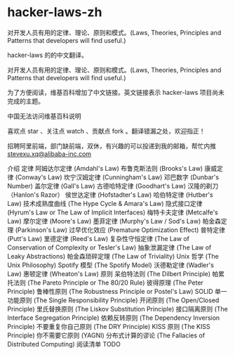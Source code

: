 # hacker-laws-zh
对开发人员有用的定律、理论、原则和模式。(Laws, Theories, Principles and Patterns that developers will find useful.)

hacker-laws 的的中文翻译。

对开发人员有用的定律、理论、原则和模式。(Laws, Theories, Principles and Patterns that developers will find useful.)

为了方便阅读，维基百科增加了中文链接。英文链接表示 hacker-laws 项目尚未完成的主题。

中国无法访问维基百科说明

喜欢点 star 、关注点 watch 、贡献点 fork 。翻译错漏之处，欢迎指正！

招聘阿里前端，部门缺前端，双休，有兴趣的可以投递到我的邮箱，帮忙内推 stevexu.xq@alibaba-inc.com

介绍
定律
阿姆达尔定律 (Amdahl's Law)
布鲁克斯法则 (Brooks's Law)
康威定律 (Conway's Law)
坎宁汉姆定律 (Cunningham's Law)
邓巴数字 (Dunbar's Number)
盖尔定律 (Gall's Law)
古德哈特定律 (Goodhart's Law)
汉隆的剃刀（Hanlon's Razor）
侯世达定律 (Hofstadter's Law)
哈伯特定律 (Hutber's Law)
技术成熟度曲线 (The Hype Cycle & Amara's Law)
隐式接口定律 (Hyrum's Law or The Law of Implicit Interfaces)
梅特卡夫定律 (Metcalfe's Law)
摩尔定律 (Moore's Law)
墨菲定律 (Murphy's Law / Sod's Law)
帕金森定理 (Parkinson's Law)
过早优化效应 (Premature Optimization Effect)
普特定律 (Putt's Law)
里德定律 (Reed's Law)
复杂性守恒定律 (The Law of Conservation of Complexity or Tesler's Law)
抽象泄漏定律 (The Law of Leaky Abstractions)
帕金森琐碎定理 (The Law of Triviality)
Unix 哲学 (The Unix Philosophy)
Spotify 模型 (The Spotify Model)
沃德勒定律 (Wadler's Law)
惠顿定律 (Wheaton's Law)
原则
呆伯特法则 (The Dilbert Principle)
帕累托法则 (The Pareto Principle or The 80/20 Rule)
彼得原理 (The Peter Principle)
鲁棒性原则 (The Robustness Principle or Postel's Law)
SOLID
单一功能原则 (The Single Responsibility Principle)
开闭原则 (The Open/Closed Principle)
里氏替换原则 (The Liskov Substitution Principle)
接口隔离原则 (The Interface Segregation Principle)
依赖反转原则 (The Dependency Inversion Principle)
不要重复你自己原则 (The DRY Principle)
KISS 原则 (The KISS Principle)
你不需要它原则 (YAGNI)
分布式计算的谬论 (The Fallacies of Distributed Computing)
阅读清单
TODO
